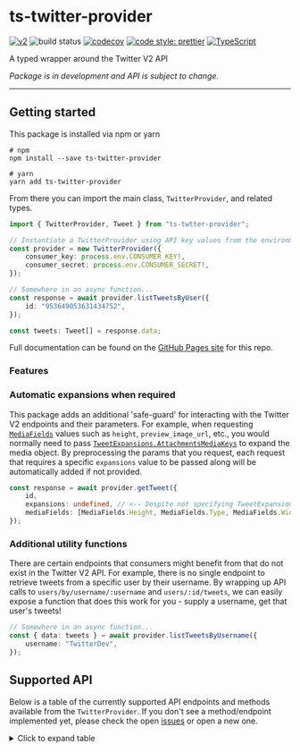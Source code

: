 # ts-twitter-provider

[![v2](https://img.shields.io/endpoint?url=https%3A%2F%2Ftwbadges.glitch.me%2Fbadges%2Fv2)](https://developer.twitter.com/en/docs/twitter-api)
![build status](https://github.com/brandongregoryscott/ts-twitter-provider/actions/workflows/build.yaml/badge.svg)
[![codecov](https://codecov.io/gh/brandongregoryscott/ts-twitter-provider/branch/main/graph/badge.svg)](https://codecov.io/gh/brandongregoryscott/ts-twitter-provider)
[![code style: prettier](https://img.shields.io/badge/code_style-prettier-ff69b4.svg?style=flat-square)](https://github.com/prettier/prettier)
[![TypeScript](https://img.shields.io/badge/%3C%2F%3E-TypeScript-%230074c1.svg)](http://www.typescriptlang.org/)

A typed wrapper around the Twitter V2 API

_Package is in development and API is subject to change._

---

## Getting started

This package is installed via npm or yarn

```shell
# npm
npm install --save ts-twitter-provider

# yarn
yarn add ts-twitter-provider
```

From there you can import the main class, `TwitterProvider`, and related types.

```typescript
import { TwitterProvider, Tweet } from "ts-twtter-provider";

// Instantiate a TwitterProvider using API key values from the environment or other configuration location
const provider = new TwitterProvider({
    consumer_key: process.env.CONSUMER_KEY!,
    consumer_secret: process.env.CONSUMER_SECRET!,
});

// Somewhere in an async function...
const response = await provider.listTweetsByUser({
    id: "953649053631434752",
});

const tweets: Tweet[] = response.data;
```

Full documentation can be found on the [GitHub Pages site](https://brandongregoryscott.github.io/ts-twitter-provider) for this repo.

### Features

### Automatic expansions when required

This package adds an additional 'safe-guard' for interacting with the Twitter V2 endpoints and their parameters. For example, when requesting [`MediaFields`](https://brandongregoryscott.github.io/ts-twitter-provider/enums/mediafields.html) values such as `height`, `preview_image_url`, etc., you would normally need to pass [`TweetExpansions.AttachmentsMediaKeys`](https://brandongregoryscott.github.io/ts-twitter-provider/enums/tweetexpansions.html#attachmentsmediakeys) to expand the media object. By preprocessing the params that you request, each request that requires a specific `expansions` value to be passed along will be automatically added if not provided.

```ts
const response = await provider.getTweet({
    id,
    expansions: undefined, // <-- Despite not specifying TweetExpansions.AttachmentMediaKeys, it will be added to the request
    mediaFields: [MediaFields.Height, MediaFields.Type, MediaFields.Width],
});
```

### Additional utility functions

There are certain endpoints that consumers might benefit from that do not exist in the Twitter V2 API.
For example, there is no single endpoint to retrieve tweets from a specific user by their username.
By wrapping up API calls to `users/by/username/:username` and `users/:id/tweets`, we can easily
expose a function that does this work for you - supply a username, get that user's tweets!

```ts
// Somewhere in an async function...
const { data: tweets } = await provider.listTweetsByUsername({
    username: "TwitterDev",
});
```

## Supported API

Below is a table of the currently supported API endpoints and methods available from the `TwitterProvider`. If you don't see a method/endpoint implemented yet, please check the open [issues](https://github.com/brandongregoryscott/ts-twitter-provider/issues) or open a new one.

<details>
<summary>Click to expand table</summary>

| Endpoint                                                                                                                                        | Method                                                                                                                              | Params                                                                                                                                                                                                                                                       |
| ----------------------------------------------------------------------------------------------------------------------------------------------- | ----------------------------------------------------------------------------------------------------------------------------------- | ------------------------------------------------------------------------------------------------------------------------------------------------------------------------------------------------------------------------------------------------------------ |
| [`/2/tweets`](https://developer.twitter.com/en/docs/twitter-api/tweets/lookup/api-reference/get-tweets)                                         | [`listTweets`](https://brandongregoryscott.github.io/ts-twitter-provider/classes/twitterprovider.html#listtweets)                   | ✅ expansions<br/> ✅ ids<br/> ✅ media.fields<br/> ✅ place.fields<br/> ✅ poll.fields<br/> ✅ tweet.fields<br/> ✅ user.fields                                                                                                                             |
| [`/2/tweets/:id`](https://developer.twitter.com/en/docs/twitter-api/tweets/lookup/api-reference/get-tweets-id)                                  | [`getTweet`](https://brandongregoryscott.github.io/ts-twitter-provider/classes/twitterprovider.html#gettweet)                       | ✅ expansions<br/> ✅ media.fields<br/> ✅ place.fields<br/> ✅ poll.fields<br/> ✅ tweet.fields<br/> ✅ user.fields                                                                                                                                         |
| [`/2/users/:id/tweets`](https://developer.twitter.com/en/docs/twitter-api/tweets/timelines/api-reference/get-users-id-tweets)                   | [`listTweetsByUser`](https://brandongregoryscott.github.io/ts-twitter-provider/classes/twitterprovider.html#listtweetsbyuser)       | ✅ end_time<br/> ✅ exclude<br/> ✅ expansions<br/> ✅ max_results<br/> ✅ media.fields<br/> ✅ pagination_token<br/> ✅ place.fields<br/> ✅ poll.fields<br/> ✅ since_id<br/> ✅ start_time<br/> ✅ tweet.fields<br/> ✅ until_id<br/> ✅ user.fields<br/> |
| [`/2/users/:id/mentions`](https://developer.twitter.com/en/docs/twitter-api/tweets/timelines/api-reference/get-users-id-mentions)               | [`listMentionsByUser`](https://brandongregoryscott.github.io/ts-twitter-provider/classes/twitterprovider.html#listmentionsbyuser)   | ✅ end_time<br/> ✅ exclude<br/> ✅ expansions<br/> ✅ max_results<br/> ✅ media.fields<br/> ✅ pagination_token<br/> ✅ place.fields<br/> ✅ poll.fields<br/> ✅ since_id<br/> ✅ start_time<br/> ✅ tweet.fields<br/> ✅ until_id<br/> ✅ user.fields<br/> |
| [`/2/users`](https://developer.twitter.com/en/docs/twitter-api/users/lookup/api-reference/get-users)                                            | [~~`listUsers`~~](https://github.com/brandongregoryscott/ts-twitter-provider/issues/3)                                              | ❌ expansions<br/> ❌ ids<br/> ❌ tweet.fields<br/> ❌ user.fields<br/>                                                                                                                                                                                      |
| [`/2/users/:id`](https://developer.twitter.com/en/docs/twitter-api/users/lookup/api-reference/get-users-id)                                     | [`getUser`](https://brandongregoryscott.github.io/ts-twitter-provider/classes/twitterprovider.html#getuser)                         | ✅ expansions<br/> ✅ tweet.fields<br/> ✅ user.fields<br/>                                                                                                                                                                                                  |
| [`/2/users/by`](https://developer.twitter.com/en/docs/twitter-api/users/lookup/api-reference/get-users-by)                                      | [`listUsersByUsername`](https://brandongregoryscott.github.io/ts-twitter-provider/classes/twitterprovider.html#listusersbyusername) | ✅ expansions<br/> ✅ tweet.fields<br/> ✅ user.fields<br/> ✅ usernames<br/>                                                                                                                                                                                |
| [`/2/users/by/username/:username`](https://developer.twitter.com/en/docs/twitter-api/users/lookup/api-reference/get-users-by-username-username) | [`getUserByUsername`](https://brandongregoryscott.github.io/ts-twitter-provider/classes/twitterprovider.html#getuserbyusername)     | ✅ expansions<br/> ✅ tweet.fields<br/> ✅ user.fields<br/>                                                                                                                                                                                                  |

</details>
